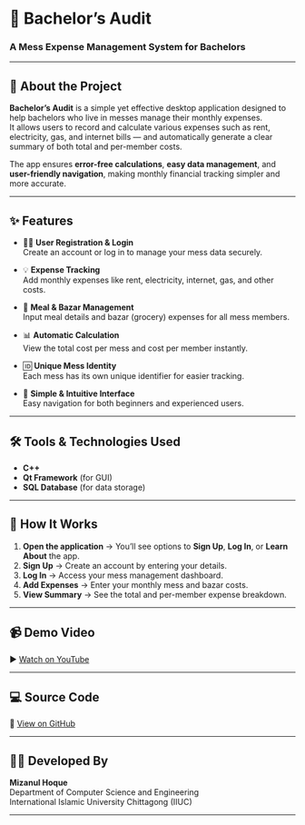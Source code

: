 # 🧾 Bachelor’s Audit

### A Mess Expense Management System for Bachelors  

---

## 📘 About the Project

**Bachelor’s Audit** is a simple yet effective desktop application designed to help bachelors who live in messes manage their monthly expenses.  
It allows users to record and calculate various expenses such as rent, electricity, gas, and internet bills — and automatically generate a clear summary of both total and per-member costs.

The app ensures **error-free calculations**, **easy data management**, and **user-friendly navigation**, making monthly financial tracking simpler and more accurate.

---

## ✨ Features

- 🧍‍♂️ **User Registration & Login**  
  Create an account or log in to manage your mess data securely.

- 💡 **Expense Tracking**  
  Add monthly expenses like rent, electricity, internet, gas, and other costs.

- 🍚 **Meal & Bazar Management**  
  Input meal details and bazar (grocery) expenses for all mess members.

- 📊 **Automatic Calculation**  
  View the total cost per mess and cost per member instantly.

- 🆔 **Unique Mess Identity**  
  Each mess has its own unique identifier for easier tracking.

- 🧠 **Simple & Intuitive Interface**  
  Easy navigation for both beginners and experienced users.

---

## 🛠️ Tools & Technologies Used

- **C++**
- **Qt Framework** (for GUI)
- **SQL Database** (for data storage)

---

## 🧭 How It Works

1. **Open the application** → You’ll see options to **Sign Up**, **Log In**, or **Learn About** the app.  
2. **Sign Up** → Create an account by entering your details.  
3. **Log In** → Access your mess management dashboard.  
4. **Add Expenses** → Enter your monthly mess and bazar costs.  
5. **View Summary** → See the total and per-member expense breakdown.  

---

## 📹 Demo Video

▶️ [Watch on YouTube](https://youtu.be/RF0Xq_EQaak)

---

## 💻 Source Code

🔗 [View on GitHub](https://github.com/MizanulHoque/Bachelor-s-Audit)

---

## 👨‍💻 Developed By

**Mizanul Hoque**  
Department of Computer Science and Engineering  
International Islamic University Chittagong (IIUC)

---
